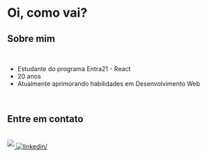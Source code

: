 # Oi, como vai?
	
## **Sobre mim**

<br>

- Estudante do programa Entra21 - React
- 20 anos
- Atualmente aprimorando habilidades em Desenvolvimento Web

<br>

## **Entre em contato**
<br>

<a href="mailto:evandroreichert07@gmail.com" target="_blank">
<img src="https://img.shields.io/badge/evandroreichert07@gmail.com-%23EA4335.svg?style=for-the-badge&logo=gmail&logoColor=white" t=mail style="margin-bottom: 5px;" />
</a>

<a href="https://www.linkedin.com/in/evandro-reichert-900708168/" target="_blank">
<img src="https://img.shields.io/badge/linkedin:%20%20evandro%20reichert-%252300acee.svg?color=405DE6&style=for-the-badge&logo=linkedin&logoColor=white" alt=linkedin/>
</a>

